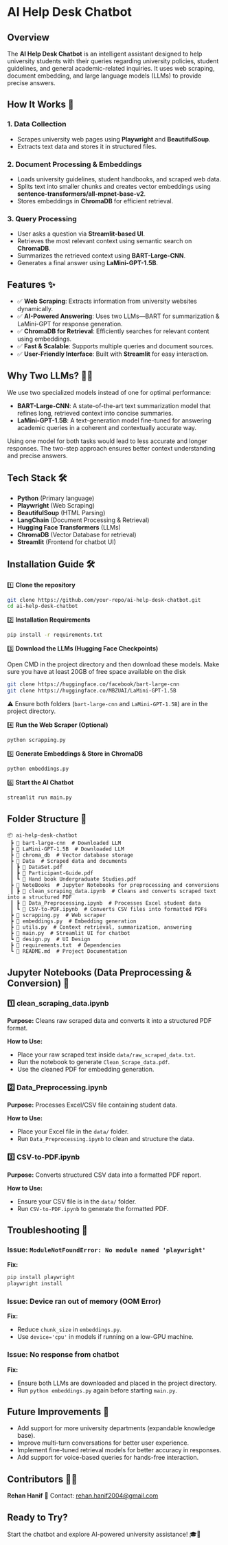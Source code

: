 # AI Help Desk Chatbot

## Overview

The **AI Help Desk Chatbot** is an intelligent assistant designed to help university students with their queries regarding university policies, student guidelines, and general academic-related inquiries. It uses web scraping, document embedding, and large language models (LLMs) to provide precise answers.

## How It Works 🚀

### 1. Data Collection
- Scrapes university web pages using **Playwright** and **BeautifulSoup**.
- Extracts text data and stores it in structured files.

### 2. Document Processing & Embeddings
- Loads university guidelines, student handbooks, and scraped web data.
- Splits text into smaller chunks and creates vector embeddings using **sentence-transformers/all-mpnet-base-v2**.
- Stores embeddings in **ChromaDB** for efficient retrieval.

### 3. Query Processing
- User asks a question via **Streamlit-based UI**.
- Retrieves the most relevant context using semantic search on **ChromaDB**.
- Summarizes the retrieved context using **BART-Large-CNN**.
- Generates a final answer using **LaMini-GPT-1.5B**.

## Features ✨

- ✅ **Web Scraping**: Extracts information from university websites dynamically.
- ✅ **AI-Powered Answering**: Uses two LLMs—BART for summarization & LaMini-GPT for response generation.
- ✅ **ChromaDB for Retrieval**: Efficiently searches for relevant content using embeddings.
- ✅ **Fast & Scalable**: Supports multiple queries and document sources.
- ✅ **User-Friendly Interface**: Built with **Streamlit** for easy interaction.

## Why Two LLMs? 🤖🤝

We use two specialized models instead of one for optimal performance:
- **BART-Large-CNN**: A state-of-the-art text summarization model that refines long, retrieved context into concise summaries.
- **LaMini-GPT-1.5B**: A text-generation model fine-tuned for answering academic queries in a coherent and contextually accurate way.

Using one model for both tasks would lead to less accurate and longer responses. The two-step approach ensures better context understanding and precise answers.

## Tech Stack 🛠️

- **Python** (Primary language)
- **Playwright** (Web Scraping)
- **BeautifulSoup** (HTML Parsing)
- **LangChain** (Document Processing & Retrieval)
- **Hugging Face Transformers** (LLMs)
- **ChromaDB** (Vector Database for retrieval)
- **Streamlit** (Frontend for chatbot UI)

## Installation Guide 🛠️

1️⃣ **Clone the repository**  
```bash
git clone https://github.com/your-repo/ai-help-desk-chatbot.git
cd ai-help-desk-chatbot
```

2️⃣ **Installation Requirements**
```bash
pip install -r requirements.txt
```

3️⃣ **Download the LLMs (Hugging Face Checkpoints)**

Open CMD in the project directory and then download these models. Make sure you have at least 20GB of free space available on the disk
```bash
git clone https://huggingface.co/facebook/bart-large-cnn
git clone https://huggingface.co/MBZUAI/LaMini-GPT-1.5B
```
⚠️ Ensure both folders (`bart-large-cnn` and `LaMini-GPT-1.5B`) are in the project directory.

4️⃣ **Run the Web Scraper (Optional)**
```bash
python scrapping.py
```

5️⃣ **Generate Embeddings & Store in ChromaDB**
```bash
python embeddings.py
```

6️⃣ **Start the AI Chatbot**
```bash
streamlit run main.py
```

## Folder Structure 📂
```
📦 ai-help-desk-chatbot  
 ┣ 📂 bart-large-cnn  # Downloaded LLM  
 ┣ 📂 LaMini-GPT-1.5B  # Downloaded LLM  
 ┣ 📂 chroma_db  # Vector database storage  
 ┣ 📂 Data  # Scraped data and documents
 ┃ ┣ 📜 DataSet.pdf
 ┃ ┣ 📜 Participant-Guide.pdf
 ┃ ┗ 📜 Hand book Undergraduate Studies.pdf
 ┣ 📂 NoteBooks  # Jupyter Notebooks for preprocessing and conversions  
 ┃ ┣ 📜 clean_scraping_data.ipynb  # Cleans and converts scraped text into a structured PDF  
 ┃ ┣ 📜 Data_Preprocessing.ipynb  # Processes Excel student data  
 ┃ ┗ 📜 CSV-to-PDF.ipynb  # Converts CSV files into formatted PDFs  
 ┣ 📜 scrapping.py  # Web scraper  
 ┣ 📜 embeddings.py  # Embedding generation  
 ┣ 📜 utils.py  # Context retrieval, summarization, answering  
 ┣ 📜 main.py  # Streamlit UI for chatbot
 ┗ 📜 design.py  # UI Design
 ┣ 📜 requirements.txt  # Dependencies  
 ┗ 📜 README.md  # Project Documentation
```

## Jupyter Notebooks (Data Preprocessing & Conversion) 📝

### 1️⃣ clean_scraping_data.ipynb
**Purpose:** Cleans raw scraped data and converts it into a structured PDF format.

**How to Use:**
- Place your raw scraped text inside `data/raw_scraped_data.txt`.
- Run the notebook to generate `Clean_Scrape_data.pdf`.
- Use the cleaned PDF for embedding generation.

### 2️⃣ Data_Preprocessing.ipynb
**Purpose:** Processes Excel/CSV file containing student data.

**How to Use:**
- Place your Excel file in the `data/` folder.
- Run `Data_Preprocessing.ipynb` to clean and structure the data.

### 3️⃣ CSV-to-PDF.ipynb
**Purpose:** Converts structured CSV data into a formatted PDF report.

**How to Use:**
- Ensure your CSV file is in the `data/` folder.
- Run `CSV-to-PDF.ipynb` to generate the formatted PDF.

## Troubleshooting 🔧

### Issue: `ModuleNotFoundError: No module named 'playwright'`
**Fix:**
```bash
pip install playwright
playwright install
```

### Issue: Device ran out of memory (OOM Error)
**Fix:**
- Reduce `chunk_size` in `embeddings.py`.
- Use `device='cpu'` in models if running on a low-GPU machine.

### Issue: No response from chatbot
**Fix:**
- Ensure both LLMs are downloaded and placed in the project directory.
- Run `python embeddings.py` again before starting `main.py`.

## Future Improvements 🚀
- Add support for more university departments (expandable knowledge base).
- Improve multi-turn conversations for better user experience.
- Implement fine-tuned retrieval models for better accuracy in responses.
- Add support for voice-based queries for hands-free interaction.

## Contributors 👨‍💻
**Rehan Hanif**
📧 Contact: rehan.hanif2004@gmail.com

## Ready to Try?
Start the chatbot and explore AI-powered university assistance! 🎓🤖
